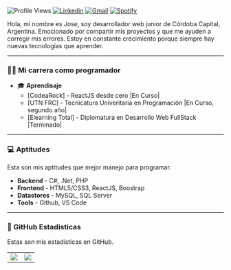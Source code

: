 ![Profile Views](https://komarev.com/ghpvc/?username=JoseBonzi&color=3BCF1D&style=flat-square) 
[![Linkedin](https://img.shields.io/badge/-LinkedIn-blue?style=flat&logo=Linkedin&logoColor=white)](https://www.linkedin.com/in/jose-ignacio-bonzi-032927244/)
[![Gmail](https://img.shields.io/badge/-Gmail-c14438?style=flat&logo=Gmail&logoColor=white)](mailto:josebonzi1999@gmail.com)
[![Spotify](https://img.shields.io/badge/-Spotify-1DB954?style=flat&logo=Spotify&logoColor=white)](https://open.spotify.com/user/pqrmf466xj6vtg47g4er03mbl)

Hola, mi nombre es *Jose*, soy desarrollador web junior de Córdoba Capital, Argentina. Emocionado por compartir mis proyectos y que me ayuden a corregir mis errores. Estoy en constante crecimiento porque siempre hay nuevas tecnologías que aprender.



---

### 👨‍💻 Mi carrera como programador
   * 🎓 **Aprendisaje** 
        * [CodeaRock] - ReactJS desde cero |En Curso|
        * [UTN FRC] - Tecnicatura Univeritaria en Programación |En Curso, segundo año|
        * [Elearning Total] - Diplomatura en Desarrollo Web FullStack |Terminado|   


---

### 💻 Aptitudes
Esta son mis aptitudes que mejor manejo para programar.

   * **Backend** - C#, .Net, PHP
   * **Frontend** - HTML5/CSS3, ReactJS, Boostrap
   * **Datastores** - MySQL, SQL Server 
   * **Tools** - Github, VS Code

---

### 🧾 GitHub Estadisticas
Estas son mis estadisticas en GitHub.

<table>
	<tr>
		<td align="center" style="padding=0;width=50%;">
			<img align="center" style="padding=0;" src="https://github-readme-stats-eight-theta.vercel.app/api?username=JoseBonzi&show_icons=true&include_all_commits=true&count_private=true&bg_color=1c1c1c&hide_border=true&text_color=ffffff&title_color=c3002f&icon_color=c3002f&hide_title=true" />
		</td>
		<td align="center" style="padding=0;width=50%;">
			<img align="center" style="padding=0;" src="https://github-readme-stats.quantumlytangled.vercel.app/api/top-langs/?username=JoseBonzi&layout=compact&bg_color=1c1c1c&hide_border=true&text_color=ffffff&title_color=c3002f&icon_color=c3002f&hide_title=true&count_private=true" />
		</td>
	</tr>
</table>
